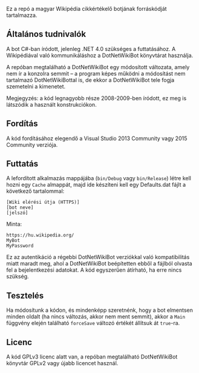Ez a repó a magyar Wikipédia cikkértékelő botjának forráskódját tartalmazza.

## Általános tudnivalók
A bot C#-ban íródott, jelenleg .NET 4.0 szükséges a futtatásához. A Wikipédiával való kommunikáláshoz a DotNetWikiBot könyvtárat használja.

A repóban megtalálható a DotNetWikiBot egy módosított változata, amely nem ír a konzolra semmit – a program képes működni a módosítást nem tartalmazó DotNetWikiBottal is, de ekkor a DotNetWikiBot tele fogja szemetelni a kimenetet.

Megjegyzés: a kód legnagyobb része 2008-2009-ben íródott, ez meg is látszódik a használt konstrukciókon.

## Fordítás
A kód fordításához elegendő a Visual Studio 2013 Community vagy 2015 Community verziója.

## Futtatás
A lefordított alkalmazás mappájába (`bin/Debug` vagy `bin/Release`) létre kell hozni egy `Cache` almappát, majd ide készíteni kell egy Defaults.dat fájlt a következő tartalommal:
```
[Wiki elérési útja (HTTPS)]
[bot neve]
[jelszó]
```
Minta:
``` 
https://hu.wikipedia.org/
MyBot
MyPassword
```
Ez az autentikáció a régebbi DotNetWikiBot verziókkal való kompatibilitás miatt maradt meg, ahol a DotNetWikiBot beépítetten ebből a fájlból olvasta fel a bejelentkezési adatokat. A kód egyszerűen átírható, ha erre nincs szükség.

## Tesztelés
Ha módosítunk a kódon, és mindenképp szeretnénk, hogy a bot elmentsen minden oldalt (ha nincs változás, akkor nem ment semmit), akkor a `Main` függvény elején található `forceSave` változó értékét állítsuk át `true`-ra.

## Licenc
A kód GPLv3 licenc alatt van, a repóban megtalálható DotNetWikiBot könyvtár GPLv2 vagy újabb licencet használ.
